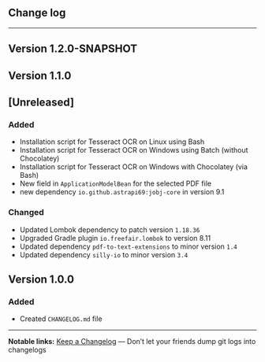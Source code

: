 ## Change log
----------------------

Version 1.2.0-SNAPSHOT
-------------


Version 1.1.0
-------------

## [Unreleased]

### Added
- Installation script for Tesseract OCR on Linux using Bash
- Installation script for Tesseract OCR on Windows using Batch (without Chocolatey)
- Installation script for Tesseract OCR on Windows with Chocolatey (via Bash)
- New field in `ApplicationModelBean` for the selected PDF file
- new dependency `io.github.astrapi69:jobj-core` in version 9.1

### Changed
- Updated Lombok dependency to patch version `1.18.36`
- Upgraded Gradle plugin `io.freefair.lombok` to version 8.11
- Updated dependency `pdf-to-text-extensions` to minor version `1.4`
- Updated dependency `silly-io` to minor version `3.4`

Version 1.0.0
-------------

### Added
- Created `CHANGELOG.md` file

---

**Notable links:**
[Keep a Changelog](http://keepachangelog.com/en/1.0.0/) — Don’t let your friends dump git logs into changelogs
